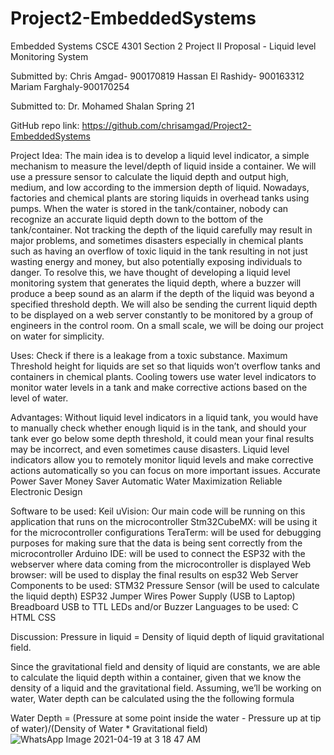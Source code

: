 # Project2-EmbeddedSystems





Embedded Systems
CSCE 4301 Section 2
Project II Proposal - Liquid level Monitoring System



Submitted by:
Chris Amgad- 900170819
Hassan El Rashidy- 900163312
Mariam Farghaly-900170254

Submitted to:
Dr. Mohamed Shalan
Spring 21















GitHub repo link: 
https://github.com/chrisamgad/Project2-EmbeddedSystems

Project Idea:
The main idea is to develop a liquid level indicator, a simple mechanism to measure the level/depth of liquid inside a container. We will use a pressure sensor to calculate the liquid depth and output high, medium, and low according to the immersion depth of liquid. Nowadays, factories and chemical plants are storing liquids in overhead tanks using pumps. When the water is stored in the tank/container, nobody can recognize an accurate liquid depth down to the bottom of the tank/container. Not tracking the depth of the liquid carefully may result in major problems, and sometimes disasters especially in chemical plants such as having an overflow of toxic liquid in the tank resulting in not just wasting energy and money, but also potentially exposing individuals to danger. To resolve this, we have thought of developing a liquid level monitoring system that generates the liquid depth, where a buzzer will produce a beep sound as an alarm if the depth of the liquid was beyond a specified threshold depth. We will also be sending the current liquid depth to be displayed on a web server constantly to be monitored by a group of engineers in the control room. On a small scale, we will be doing our project on water for simplicity.

Uses:
Check if there is a leakage from a toxic substance.
Maximum Threshold height for liquids are set so that liquids won’t overflow tanks and containers in chemical plants.
Cooling towers use water level indicators to monitor water levels in a tank and make corrective actions based on the level of water. 

Advantages:
Without liquid level indicators in a liquid tank, you would have to manually check whether enough liquid is in the tank, and should your tank ever go below some depth threshold, it could mean your final results may be incorrect, and even sometimes cause disasters. Liquid level indicators allow you to remotely monitor liquid levels and make corrective actions automatically so you can focus on more important issues.
Accurate
Power Saver
Money Saver
Automatic
Water Maximization
Reliable Electronic Design
 
Software to be used:
Keil uVision: Our main code will be running on this application that runs on the microcontroller
Stm32CubeMX: will be using it for the microcontroller configurations 
TeraTerm: will be used for debugging purposes for making sure that the data is being sent correctly from the microcontroller
Arduino IDE: will be used to connect the ESP32 with the webserver where data coming from the microcontroller is displayed
Web browser: will be used to display the final results on esp32 Web Server
Components to be used:
STM32
Pressure Sensor (will be used to calculate the liquid depth)
ESP32
Jumper Wires
Power Supply (USB to Laptop)
Breadboard
USB to TTL
LEDs and/or Buzzer
Languages to be used:
C 
HTML
CSS

Discussion: 
Pressure in liquid =  Density of liquid depth of liquid gravitational field.

Since the gravitational field and density of liquid are constants, we are able to calculate the liquid depth within a container, given that we know the density of a liquid and the gravitational field. Assuming, we’ll be working on water, Water depth can be calculated using the the following formula

Water Depth = (Pressure at some point inside the water - Pressure up at tip of water)/(Density of Water * Gravitational field)  
![WhatsApp Image 2021-04-19 at 3 18 47 AM](https://user-images.githubusercontent.com/68485300/115169360-13b82e00-a0be-11eb-9ab1-f2e01174a4dd.jpeg)


